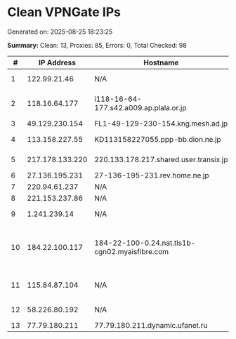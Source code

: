 # Clean VPNGate IPs
Generated on: 2025-08-25 18:23:25

**Summary:** Clean: 13, Proxies: 85, Errors: 0, Total Checked: 98

| # | IP Address | Hostname | Type | Country | Provider |
|---|------------|----------|------|---------|----------|
| 1 | 122.99.21.46 | N/A | Business | TW | Hoshin Multimedia Center Inc. |
| 2 | 118.16.64.177 | i118-16-64-177.s42.a009.ap.plala.or.jp | Business | JP | NTT Communications Corporation |
| 3 | 49.129.230.154 | FL1-49-129-230-154.kng.mesh.ad.jp | Business | JP | BIGLOBE Inc. |
| 4 | 113.158.227.55 | KD113158227055.ppp-bb.dion.ne.jp | Business | JP | KDDI CORPORATION |
| 5 | 217.178.133.220 | 220.133.178.217.shared.user.transix.jp | Business | JP | INTERNET MULTIFEED CO. |
| 6 | 27.136.195.231 | 27-136-195-231.rev.home.ne.jp | Business | JP | JCOM Co., Ltd. |
| 7 | 220.94.61.237 | N/A | Business | KR | Korea Telecom |
| 8 | 221.153.237.86 | N/A | Business | KR | Korea Telecom |
| 9 | 1.241.239.14 | N/A | Business | KR | SK Broadband Co Ltd |
| 10 | 184.22.100.117 | 184-22-100-0.24.nat.tls1b-cgn02.myaisfibre.com | Residential | TH | ADVANCED WIRELESS NETWORK COMPANY LIMITED |
| 11 | 115.84.87.104 | N/A | Residential | LA | Lao Telecommunication Public Company |
| 12 | 58.226.80.192 | N/A | Business | KR | SK Broadband Co Ltd |
| 13 | 77.79.180.211 | 77.79.180.211.dynamic.ufanet.ru | Business | RU | JSC "Ufanet" |
